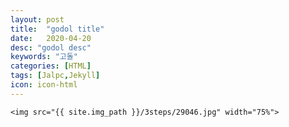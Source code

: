 ```yaml
---
layout: post
title:  "godol title"
date:   2020-04-20
desc: "godol desc"
keywords: "고돌"
categories: [HTML]
tags: [Jalpc,Jekyll]
icon: icon-html
---
```



<!-- ![edit]({{ site.img_path }}/3steps/29046.jpg) -->
	<img src="{{ site.img_path }}/3steps/29046.jpg" width="75%">
